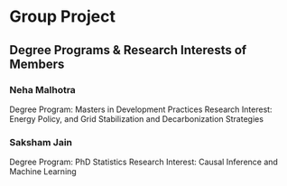 # Group Project

## Degree Programs & Research Interests of Members

### Neha Malhotra
Degree Program: Masters in Development Practices
Research Interest: Energy Policy, and Grid Stabilization and Decarbonization Strategies

### Saksham Jain
Degree Program: PhD Statistics
Research Interest: Causal Inference and Machine Learning
